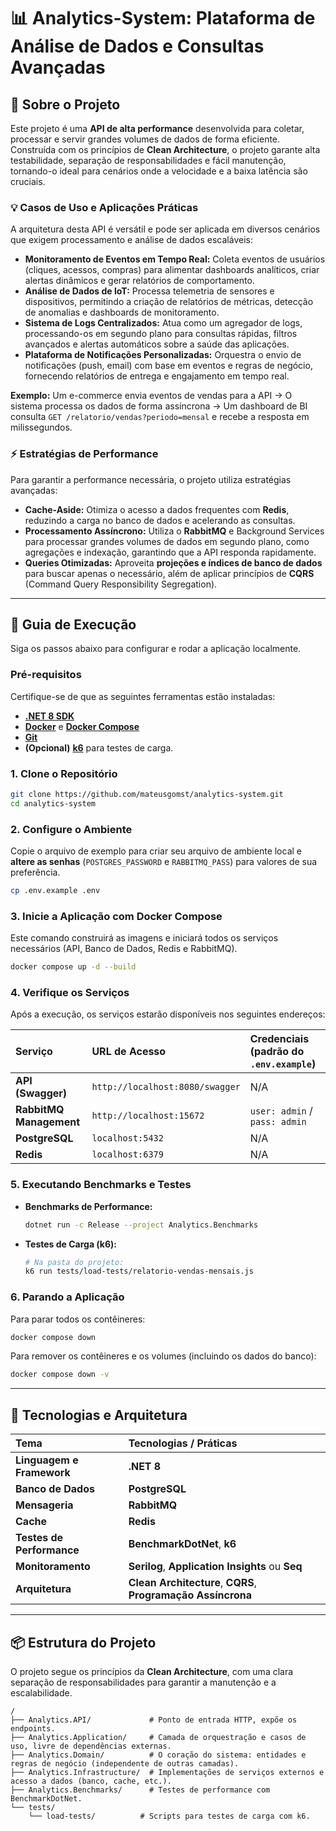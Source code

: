 

# 📊 Analytics-System: Plataforma de Análise de Dados e Consultas Avançadas

[](https://github.com/mateusgomst/analytics-system)

## 🎯 Sobre o Projeto

Este projeto é uma **API de alta performance** desenvolvida para coletar, processar e servir grandes volumes de dados de forma eficiente. Construída com os princípios de **Clean Architecture**, o projeto garante alta testabilidade, separação de responsabilidades e fácil manutenção, tornando-o ideal para cenários onde a velocidade e a baixa latência são cruciais.

### 💡 Casos de Uso e Aplicações Práticas

A arquitetura desta API é versátil e pode ser aplicada em diversos cenários que exigem processamento e análise de dados escaláveis:

  - **Monitoramento de Eventos em Tempo Real:** Coleta eventos de usuários (cliques, acessos, compras) para alimentar dashboards analíticos, criar alertas dinâmicos e gerar relatórios de comportamento.
  - **Análise de Dados de IoT:** Processa telemetria de sensores e dispositivos, permitindo a criação de relatórios de métricas, detecção de anomalias e dashboards de monitoramento.
  - **Sistema de Logs Centralizados:** Atua como um agregador de logs, processando-os em segundo plano para consultas rápidas, filtros avançados e alertas automáticos sobre a saúde das aplicações.
  - **Plataforma de Notificações Personalizadas:** Orquestra o envio de notificações (push, email) com base em eventos e regras de negócio, fornecendo relatórios de entrega e engajamento em tempo real.

**Exemplo:** Um e-commerce envia eventos de vendas para a API → O sistema processa os dados de forma assíncrona → Um dashboard de BI consulta `GET /relatorio/vendas?periodo=mensal` e recebe a resposta em milissegundos.

### ⚡ Estratégias de Performance

Para garantir a performance necessária, o projeto utiliza estratégias avançadas:

  - **Cache-Aside:** Otimiza o acesso a dados frequentes com **Redis**, reduzindo a carga no banco de dados e acelerando as consultas.
  - **Processamento Assíncrono:** Utiliza o **RabbitMQ** e Background Services para processar grandes volumes de dados em segundo plano, como agregações e indexação, garantindo que a API responda rapidamente.
  - **Queries Otimizadas:** Aproveita **projeções e índices de banco de dados** para buscar apenas o necessário, além de aplicar princípios de **CQRS** (Command Query Responsibility Segregation).

-----

## 🚀 Guia de Execução

Siga os passos abaixo para configurar e rodar a aplicação localmente.

### Pré-requisitos

Certifique-se de que as seguintes ferramentas estão instaladas:

  * **[.NET 8 SDK](https://dotnet.microsoft.com/download/dotnet/8.0)**
  * **[Docker](https://www.docker.com/products/docker-desktop/)** e **[Docker Compose](https://docs.docker.com/compose/install/)**
  * **[Git](https://git-scm.com/downloads/)**
  * **(Opcional)** **[k6](https://k6.io/docs/getting-started/installation/)** para testes de carga.

### 1\. Clone o Repositório

```bash
git clone https://github.com/mateusgomst/analytics-system.git
cd analytics-system
```

### 2\. Configure o Ambiente

Copie o arquivo de exemplo para criar seu arquivo de ambiente local e **altere as senhas** (`POSTGRES_PASSWORD` e `RABBITMQ_PASS`) para valores de sua preferência.

```bash
cp .env.example .env
```

### 3\. Inicie a Aplicação com Docker Compose

Este comando construirá as imagens e iniciará todos os serviços necessários (API, Banco de Dados, Redis e RabbitMQ).

```bash
docker compose up -d --build
```

### 4\. Verifique os Serviços

Após a execução, os serviços estarão disponíveis nos seguintes endereços:

| Serviço | URL de Acesso | Credenciais (padrão do `.env.example`) |
|:---|:---|:---|
| **API (Swagger)** | `http://localhost:8080/swagger` | N/A |
| **RabbitMQ Management** | `http://localhost:15672` | `user: admin` / `pass: admin` |
| **PostgreSQL** | `localhost:5432` | N/A |
| **Redis** | `localhost:6379` | N/A |

### 5\. Executando Benchmarks e Testes

  * **Benchmarks de Performance:**
    ```bash
    dotnet run -c Release --project Analytics.Benchmarks
    ```
  * **Testes de Carga (k6):**
    ```bash
    # Na pasta do projeto:
    k6 run tests/load-tests/relatorio-vendas-mensais.js
    ```

### 6\. Parando a Aplicação

Para parar todos os contêineres:

```bash
docker compose down
```

Para remover os contêineres e os volumes (incluindo os dados do banco):

```bash
docker compose down -v
```

-----

## 🧠 Tecnologias e Arquitetura

| Tema | Tecnologias / Práticas |
|:---|:---|
| **Linguagem e Framework** | **.NET 8** |
| **Banco de Dados** | **PostgreSQL** |
| **Mensageria** | **RabbitMQ** |
| **Cache** | **Redis** |
| **Testes de Performance** | **BenchmarkDotNet**, **k6** |
| **Monitoramento** | **Serilog**, **Application Insights** ou **Seq** |
| **Arquitetura** | **Clean Architecture**, **CQRS**, **Programação Assíncrona** |

-----

## 📦 Estrutura do Projeto

O projeto segue os princípios da **Clean Architecture**, com uma clara separação de responsabilidades para garantir a manutenção e a escalabilidade.

```
/
├── Analytics.API/             # Ponto de entrada HTTP, expõe os endpoints.
├── Analytics.Application/     # Camada de orquestração e casos de uso, livre de dependências externas.
├── Analytics.Domain/          # O coração do sistema: entidades e regras de negócio (independente de outras camadas).
├── Analytics.Infrastructure/  # Implementações de serviços externos e acesso a dados (banco, cache, etc.).
├── Analytics.Benchmarks/      # Testes de performance com BenchmarkDotNet.
└── tests/
    └── load-tests/          # Scripts para testes de carga com k6.
```
